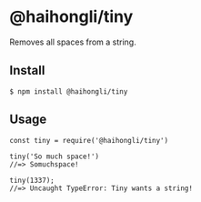 # @haihongli/tiny

Removes all spaces from a string.

## Install

```
$ npm install @haihongli/tiny
```

## Usage

```
const tiny = require('@haihongli/tiny')

tiny('So much space!')
//=> Somuchspace!

tiny(1337);
//=> Uncaught TypeError: Tiny wants a string!
```
